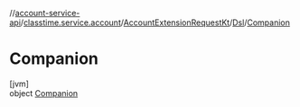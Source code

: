 //[account-service-api](../../../../../index.md)/[classtime.service.account](../../../index.md)/[AccountExtensionRequestKt](../../index.md)/[Dsl](../index.md)/[Companion](index.md)

# Companion

[jvm]\
object [Companion](index.md)
